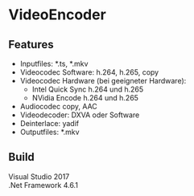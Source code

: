 # VideoEncoder

## Features
* Inputfiles: *.ts, *.mkv
* Videocodec Software: h.264, h.265, copy
* Videocodec Hardware (bei geeigneter Hardware): 
    * Intel Quick Sync h.264 und h.265
    * NVidia Encode h.264 und h.265
* Audiocodec copy, AAC
* Videodecoder: DXVA oder Software
* Deinterlace: yadif
* Outputfiles: *.mkv


## Build
Visual Studio 2017<br />
.Net Framework 4.6.1<br />
